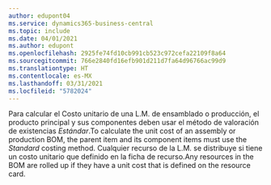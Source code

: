 ```yaml
---
author: edupont04
ms.service: dynamics365-business-central
ms.topic: include
ms.date: 04/01/2021
ms.author: edupont
ms.openlocfilehash: 2925fe74fd10cb991cb523c972cefa22109f8a64
ms.sourcegitcommit: 766e2840fd16efb901d211d7fa64d96766ac99d9
ms.translationtype: HT
ms.contentlocale: es-MX
ms.lasthandoff: 03/31/2021
ms.locfileid: "5782024"
---
```

<span data-ttu-id="5bf98-101">Para calcular el Costo unitario de una L.M. de ensamblado o producción, el producto principal y sus componentes deben usar el método de valoración de existencias *Estándar*.</span><span class="sxs-lookup"><span data-stu-id="5bf98-101">To calculate the unit cost of an assembly or production BOM, the parent item and its component items must use the *Standard* costing method.</span></span> <span data-ttu-id="5bf98-102">Cualquier recurso de la L.M. se distribuye si tiene un costo unitario que definido en la ficha de recurso.</span><span class="sxs-lookup"><span data-stu-id="5bf98-102">Any resources in the BOM are rolled up if they have a unit cost that is defined on the resource card.</span></span>
